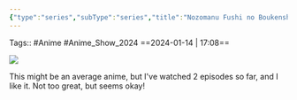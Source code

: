 ```yaml
---
{"type":"series","subType":"series","title":"Nozomanu Fushi no Boukensha","englishTitle":"The Unwanted Undead Adventurer","year":2024,"dataSource":"MALAPI","url":"https://myanimelist.net/anime/51648/Nozomanu_Fushi_no_Boukensha","id":51648,"plot":null,"genres":["Action","Adventure","Fantasy"],"writer":null,"studio":["Connect"],"episodes":12,"duration":"23 min per ep","onlineRating":7.36,"actors":null,"image":"https://cdn.myanimelist.net/images/anime/1008/140287.jpg","released":true,"streamingServices":null,"airing":true,"airedFrom":"08/01/2024","airedTo":"unknown","watched":false,"lastWatched":"","personalRating":0,"tags":["mediaDB/tv/series"],"dg-publish":true,"rating":"⭐","dateWatched":"2024-01-14","statusw":"🟡 watching","permalink":"/media-db/series/nozomanu-fushi-no-boukensha-2024/","dgPassFrontmatter":true,"noteIcon":"3","created":"2024-01-14T17:08:15.017+05:30","updated":"2024-01-14T17:11:22.574+05:30"}
---
```


Tags:: #Anime #Anime_Show_2024 
==2024-01-14 | 17:08==

<img src="https://cdn.myanimelist.net/images/anime/1008/140287.jpg">

This might be an average anime, but I've watched 2 episodes so far, and I like it. Not too great, but seems okay!